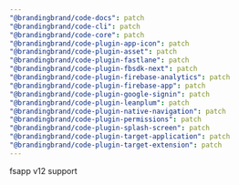 ```yaml
---
"@brandingbrand/code-docs": patch
"@brandingbrand/code-cli": patch
"@brandingbrand/code-core": patch
"@brandingbrand/code-plugin-app-icon": patch
"@brandingbrand/code-plugin-asset": patch
"@brandingbrand/code-plugin-fastlane": patch
"@brandingbrand/code-plugin-fbsdk-next": patch
"@brandingbrand/code-plugin-firebase-analytics": patch
"@brandingbrand/code-plugin-firebase-app": patch
"@brandingbrand/code-plugin-google-signin": patch
"@brandingbrand/code-plugin-leanplum": patch
"@brandingbrand/code-plugin-native-navigation": patch
"@brandingbrand/code-plugin-permissions": patch
"@brandingbrand/code-plugin-splash-screen": patch
"@brandingbrand/code-plugin-target-application": patch
"@brandingbrand/code-plugin-target-extension": patch
---
```


fsapp v12 support
